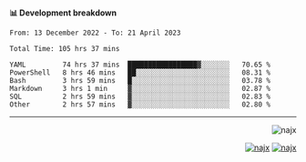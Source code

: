 <b>📊 Development breakdown</b>
<!--START_SECTION:waka-->

```text
From: 13 December 2022 - To: 21 April 2023

Total Time: 105 hrs 37 mins

YAML         74 hrs 37 mins  █████████████████▓░░░░░░░   70.65 %
PowerShell   8 hrs 46 mins   ██░░░░░░░░░░░░░░░░░░░░░░░   08.31 %
Bash         3 hrs 59 mins   █░░░░░░░░░░░░░░░░░░░░░░░░   03.78 %
Markdown     3 hrs 1 min     ▓░░░░░░░░░░░░░░░░░░░░░░░░   02.87 %
SQL          2 hrs 59 mins   ▓░░░░░░░░░░░░░░░░░░░░░░░░   02.83 %
Other        2 hrs 57 mins   ▓░░░░░░░░░░░░░░░░░░░░░░░░   02.80 %
```

<!--END_SECTION:waka-->
-----
<p align="right">
  <img src="https://komarev.com/ghpvc/?username=najx&label=GitHub%20Profile%20Views&color=yellow&style=flat" alt="najx" />
</p align="center">
<p align="right">
  <a href="https://www.linkedin.com/in/abdx"><img src="https://img.shields.io/badge/LinkedIn--_.svg?style=social&logo=linkedin" alt="najx"></a>
  <a href="https://stackoverflow.com/users/19588110/najim-abdelmoula"><img src="https://img.shields.io/badge/Stack Overflow--_.svg?style=social&logo=stackoverflow" alt="najx"></a>
</p align="center">
